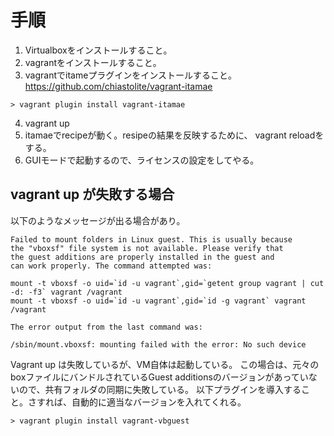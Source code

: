 # 手順

1. Virtualboxをインストールすること。
2. vagrantをインストールすること。
3. vagrantでitameプラグインをインストールすること。
https://github.com/chiastolite/vagrant-itamae
```
> vagrant plugin install vagrant-itamae
```
4. vagrant up
5. itamaeでrecipeが動く。resipeの結果を反映するために、
  vagrant reloadをする。
6. GUIモードで起動するので、ライセンスの設定をしてやる。


## vagrant up が失敗する場合

以下のようなメッセージが出る場合があり。
```
Failed to mount folders in Linux guest. This is usually because
the "vboxsf" file system is not available. Please verify that
the guest additions are properly installed in the guest and
can work properly. The command attempted was:

mount -t vboxsf -o uid=`id -u vagrant`,gid=`getent group vagrant | cut -d: -f3` vagrant /vagrant
mount -t vboxsf -o uid=`id -u vagrant`,gid=`id -g vagrant` vagrant /vagrant

The error output from the last command was:

/sbin/mount.vboxsf: mounting failed with the error: No such device
```

Vagrant up は失敗しているが、VM自体は起動している。
この場合は、元々のboxファイルにバンドルされているGuest additionsのバージョンがあっていないので、共有フォルダの同期に失敗している。
以下プラグインを導入すること。さすれば、自動的に適当なバージョンを入れてくれる。

```
> vagrant plugin install vagrant-vbguest
```
